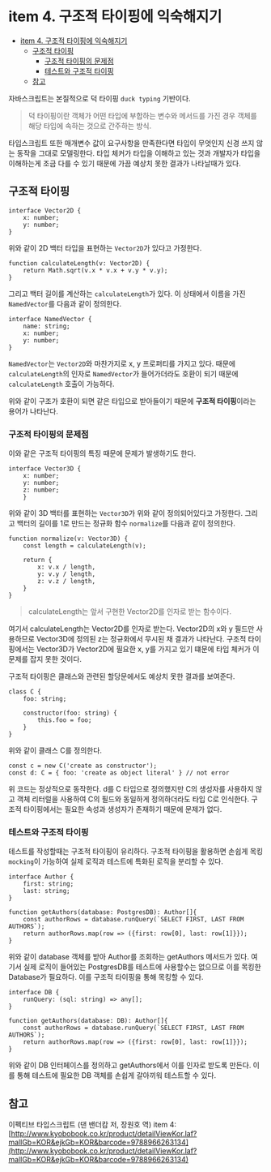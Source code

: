 # item 4. 구조적 타이핑에 익숙해지기

- [item 4. 구조적 타이핑에 익숙해지기](#item-4-구조적-타이핑에-익숙해지기)
  - [구조적 타이핑](#구조적-타이핑)
    - [구조적 타이핑의 문제점](#구조적-타이핑의-문제점)
    - [테스트와 구조적 타이핑](#테스트와-구조적-타이핑)
  - [참고](#참고)

자바스크립트는 본질적으로 덕 타이핑 `duck typing` 기반이다.

> 덕 타이핑이란 객체가 어떤 타입에 부합하는 변수와 메서드를 가진 경우 객체를 해당 타입에 속하는 것으로 간주하는 방식.

타입스크립트 또한 매개변수 값이 요구사항을 만족한다면 타입이 무엇인지 신경 쓰지 않는 동작을 그대로 모델링한다. 타입 체커가 타입을 이해하고 있는 것과 개발자가 타입을 이해하는게 조금 다를 수 있기 때문에 가끔 예상치 못한 결과가 나타날때가 있다.

## 구조적 타이핑

```tsx
interface Vector2D {
    x: number;
    y: number;
}
```

위와 같이 2D 백터 타입을 표현하는 `Vector2D`가 있다고 가정한다.

```tsx
function calculateLength(v: Vector2D) {
    return Math.sqrt(v.x * v.x + v.y * v.y);
}
```

그리고 백터 길이를 계산하는 `calculateLength`가 있다. 이 상태에서 이름을 가진 `NamedVector`를 다음과 같이 정의한다.

```tsx
interface NamedVector {
    name: string;
    x: number;
    y: number;
}
```

`NamedVector`는 `Vector2D`와 마찬가지로 x, y 프로퍼티를 가지고 있다. 때문에 `calculateLength`의 인자로 `NamedVector`가 들어가더라도 호환이 되기 때문에 `calculateLength` 호출이 가능하다.

위와 같이 구조가 호환이 되면 같은 타입으로 받아들이기 때문에 **구조적 타이핑**이라는 용어가 나타난다.

### 구조적 타이핑의 문제점

이와 같은 구조적 타이핑의 특징 때문에 문제가 발생하기도 한다.

```tsx
interface Vector3D {
    x: number;
    y: number;
    z: number;
    }
```

위와 같이 3D 백터를 표현하는 `Vector3D`가 위와 같이 정의되어있다고 가정한다. 그리고 백터의 길이를 1로 만드는 정규화 함수 `normalize`를 다음과 같이 정의한다.

```tsx
function normalize(v: Vector3D) {
    const length = calculateLength(v);

    return {
        x: v.x / length,
        y: v.y / length,
        z: v.z / length,
    }
}
```

> calculateLength는 앞서 구현한 Vector2D를 인자로 받는 함수이다.
> 

여기서 calculateLength는 Vector2D를 인자로 받는다. Vector2D의 x와 y 필드만 사용하므로 Vector3D에 정의된 z는 정규화에서 무시된 채 결과가 나타난다. 구조적 타이핑에서는 Vector3D가 Vector2D에 필요한 x, y를 가지고 있기 떄문에 타입 체커가 이 문제를 잡지 못한 것이다.

구조적 타이핑은 클래스와 관련된 할당문에서도 예상치 못한 결과를 보여준다.

```tsx
class C {
    foo: string;

    constructor(foo: string) {
        this.foo = foo;
    }
}
```

위와 같이 클래스 C를 정의한다.

```tsx
const c = new C('create as constructor');
const d: C = { foo: 'create as object literal' } // not error
```

위 코드는 정상적으로 동작한다. d를 C 타입으로 정의했지만 C의 생성자를 사용하지 않고 객체 리터럴을 사용하여 C의 필드와 동일하게 정의하더라도 타입 C로 인식한다. 구조적 타이핑에서는 필요한 속성과 생성자가 존재하기 때문에 문제가 없다.

### 테스트와 구조적 타이핑

테스트를 작성할때는 구조적 타이핑이 유리하다. 구조적 타이핑을 활용하면 손쉽게 목킹 `mocking`이 가능하여 실제 로직과 테스트에 특화된 로직을 분리할 수 있다.

```tsx
interface Author {
    first: string;
    last: string;
}

function getAuthors(database: PostgresDB): Author[]{
    const authorRows = database.runQuery(`SELECT FIRST, LAST FROM AUTHORS`); 
    return authorRows.map(row => ({first: row[0], last: row[1]}});
}
```

위와 같이 database 객체를 받아 Author를 조회하는 getAuthors 메서드가 있다. 여기서 실제 로직이 들어있는 PostgresDB를 테스트에 사용할수는 없으므로 이를 목킹한 Database가 필요하다. 이를 구조적 타이핑을 통해 목킹할 수 있다.

```tsx
interface DB {
    runQuery: (sql: string) => any[];
}

function getAuthors(database: DB): Author[]{
    const authorRows = database.runQuery(`SELECT FIRST, LAST FROM AUTHORS`); 
    return authorRows.map(row => ({first: row[0], last: row[1]}});
}
```

위와 같이 DB 인터페이스를 정의하고 getAuthors에서 이를 인자로 받도록 만든다. 이를 통해 테스트에 필요한 DB 객체를 손쉽게 갈아끼워 테스트할 수 있다.

## 참고

이펙티브 타입스크립트 (댄 밴더캄 저, 장원호 역) item 4: [http://www.kyobobook.co.kr/product/detailViewKor.laf?mallGb=KOR&ejkGb=KOR&barcode=9788966263134](http://www.kyobobook.co.kr/product/detailViewKor.laf?mallGb=KOR&ejkGb=KOR&barcode=9788966263134)